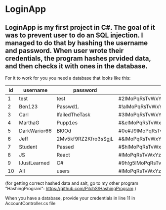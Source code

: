# LoginApp

LoginApp is my first project in C#. The goal of it was to prevent user to do an SQL injection. I managed to do that by hashing the username and password. When user wrote their credentials, the program hashes prvided data, and then checks it with ones in the database.
---
For it to work for you you need a database that looks like this:

| id |   username   |       password       |                   username_hash                    |                   password_hash                    |   salt   |
| -- | ------------ | -------------------- | -------------------------------------------------- | -------------------------------------------------- | -------- |             
|  1 | test         | test                 | #2lMoPqRsTvWxYzaCdEfGhJkLmNoQrStUvXyZAbCeFgHiJlMf2 | $efsaMlMoPqRsTvWxYzaCdEfGhJkLmNoQrStUvXyZAbCkePQ7u | nFx5Cc7P |
|  2 | Ben123       | Passwd1.             | #!alMoPqRsTvWxYzaCdEfGhJkLmNoQrStUvXyZAbCeFgHiJ82& | $XfFjD1YlMoPqRsTvWxYzaCdEfGhJkLmNoQrStUvXy8lZJSmHI | 8kMTFnUf |
|  3 | Carl         | IfailedTheTask       | #3lMoPqRsTvWxYzaCdEfGhJkLmNoQrStUvXyZAbCeFgHiJlMe@ | $OnYynqvuDGlMoPqRsTvWxYzaCdEfGhJkLmNoQrcfRQz1QtbWO | DR13gOJi |
|  4 | MarthaG      | Pupp1es              | #&elMoPqRsTvWxYzaCdEfGhJkLmNoQrStUvXyZAbCeFgHiJ2n! | $ycs1NflMoPqRsTvWxYzaCdEfGhJkLmNoQrStUvXyZFKwFFedj | eXMSyrgw |
|  5 | DarkWarior66 | Bl0Od                | #0e#J9lMoPqRsTvWxYzaCdEfGhJkLmNoQrStUvXyZAbCe*b&68 | $Q0xqPlMoPqRsTvWxYzaCdEfGhJkLmNoQrStUvXyZAbUtrcco3 | YHweYp13 |
|  6 | Jeff         | 2Mv5kf9RZ2Kfro3sSgjL | #&lMoPqRsTvWxYzaCdEfGhJkLmNoQrStUvXyZAbCeFgHiJlMs! | $Xifxa9mMjXCeXlMoPqRsTvWxYzaCdEfGhJk3yFCwF1ZHLMirm | 19UTZyeR |
|  7 | Student      | Passed               | #$hlMoPqRsTvWxYzaCdEfGhJkLmNoQrStUvXyZAbCeFgHi*r2g | $hfbrz3lMoPqRsTvWxYzaCdEfGhJkLmNoQrStUvXyZAvBStjoH | 3mOug6bm |
|  8 | JS           | React                | #lMoPqRsTvWxYzaCdEfGhJkLmNoQrStUvXyZAbCeFgHiJlMnO# | $LnjgblMoPqRsTvWxYzaCdEfGhJkLmNoQrStUvXyZAbZxZmtbI | KMsMEgpV |
| 9  | IJustLearned | C#                   | #9h!g5lMoPqRsTvWxYzaCdEfGhJkLmNoQrStUvXyZAbCr&e^r8 | $pJf7lMoPqRsTvWxYzaCdEfGhJkLmNoQrStUvXyZAbCeFZpBIq | Ww7mcEV3 |
| 10 | All          | users                | #lMoPqRsTvWxYzaCdEfGhJkLmNoQrStUvXyZAbCeFgHiJlMn9y | $irVfglMoPqRsTvWxYzaCdEfGhJkLmNoQrStUvXyZAbaJTOTB5 | wndGiGz5 |

(for getting correct hashed data and salt, go to my other program "HashingProgram": https://github.com/PilchS/HashingProgram )

 When you have a database, provide your credentials in line 11 in AccountController.cs file
